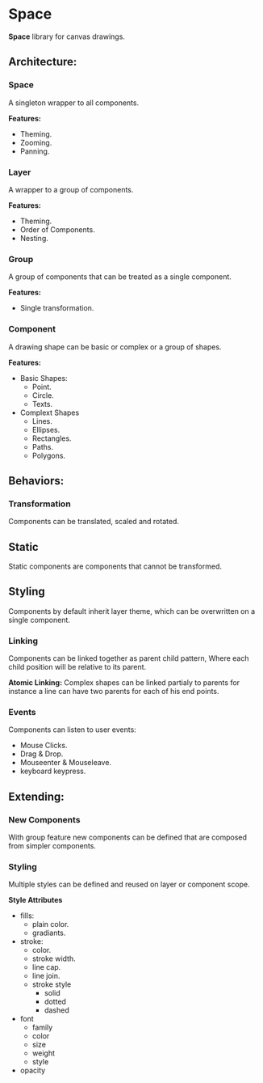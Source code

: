 # Space

**Space** library for canvas drawings.

## Architecture:

### Space

A singleton wrapper to all components.

**Features:**
- Theming.
- Zooming.
- Panning.

### Layer

A wrapper to a group of components.

**Features:**
- Theming.
- Order of Components.
- Nesting.

### Group

A group of components that can be treated as a single component.

**Features:**
- Single transformation.

### Component

A drawing shape can be basic or complex or a group of shapes.

**Features:**
- Basic Shapes:
  - Point.
  - Circle.
  - Texts.
- Complext Shapes
  - Lines.
  - Ellipses.
  - Rectangles.
  - Paths.
  - Polygons.

## Behaviors:

### Transformation

Components can be translated, scaled and rotated.

## Static

Static components are components that cannot be transformed.

## Styling

Components by default inherit layer theme, which can be overwritten on a single component.

### Linking

Components can be linked together as parent child pattern, Where each child position will be relative to its parent.

**Atomic Linking:** Complex shapes can be linked partialy to parents for instance a line
can have two parents for each of his end points.

### Events

Components can listen to user events:
- Mouse Clicks.
- Drag & Drop.
- Mouseenter & Mouseleave.
- keyboard keypress.

## Extending:

### New Components

With group feature new components can be defined that are composed from simpler components.

### Styling

Multiple styles can be defined and reused on layer or component scope.

**Style Attributes**
- fills:
  - plain color.
  - gradiants. 
- stroke: 
  - color.
  - stroke width.
  - line cap.
  - line join.
  - stroke style
    - solid
    - dotted
    - dashed
- font
  - family
  - color
  - size
  - weight
  - style
- opacity